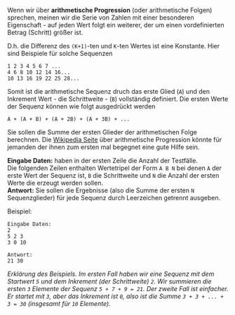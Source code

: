 Wenn wir über **arithmetische Progression** (oder arithmetische Folgen) sprechen, meinen wir die Serie
von Zahlen mit einer besonderen Eigenschaft - auf jeden Wert folgt ein weiterer, der um einen vordefinierten Betrag (Schritt)
größer ist.

D.h. die Differenz des `(K+1)`-ten und `K`-ten Wertes ist eine Konstante. Hier sind Beispiele für solche Sequenzen

	1 2 3 4 5 6 7 ...
	4 6 8 10 12 14 16...
	10 13 16 19 22 25 28...

Somit ist die arithmetische Sequenz druch das erste Glied (`A`) und den Inkrement
Wert - die Schrittweite - (`B`) vollständig definiert. Die ersten Werte der Sequenz können wie folgt ausgedrückt werden

    A + (A + B) + (A + 2B) + (A + 3B) + ...

Sie sollen die Summe der ersten Glieder der arithmetischen Folge berechnen.
Die [Wikipedia Seite][wiki] über arithmetische Progression könnte für jemanden der ihnen zum ersten mal begegnet
eine gute Hilfe sein.

[wiki]: https://de.wikipedia.org/wiki/Arithmetische_Folge

**Eingabe Daten:** haben in der ersten Zeile die Anzahl der Testfälle.  
Die folgenden Zeilen enthalten Wertetripel der Form `A B N` bei denen `A` der erste Wert der Sequenz ist,
`B` die Schrittweite und `N` die Anzahl der ersten Werte die erzeugt werden sollen.  
**Antwort:** Sie sollen die Ergebnisse (also die Summe der ersten `N` Sequenzglieder) für jede Sequenz durch Leerzeichen getrennt ausgeben.

Beispiel:

    Eingabe Daten:
    2
    5 2 3
    3 0 10
    
    Antwort:
    21 30

_Erklärung des Beispiels. Im ersten Fall haben wir eine Sequenz mit dem Startwert `5` und dem Inkrement (der Schrittweite) `2`.
Wir summieren die ersten `3` Elemente der Sequenz `5 + 7 + 9 = 21`. Der zweite Fall ist einfacher. Er startet mit `3`, aber das Inkrement ist `0`,
also ist die Summe `3 + 3 + ... + 3 = 30` (insgesamt für `10` Elemente)._
